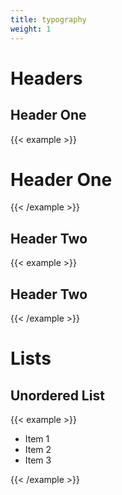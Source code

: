 ```yaml
---
title: typography
weight: 1
---
```


# Headers

## Header One

{{< example >}}<h1>Header One</h1>{{< /example >}}

## Header Two

{{< example >}}<h2>Header Two</h2>{{< /example >}}

# Lists

## Unordered List

{{< example >}}
<ul>
  <li>Item 1</li>
  <li>Item 2</li>
  <li>Item 3</li>
</ul>
{{< /example >}}
